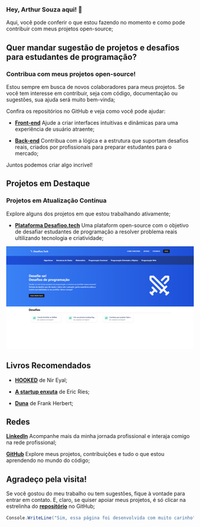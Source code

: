 ### Hey, Arthur Souza aqui! 👋

 Aqui, você pode conferir o que estou fazendo no momento e como pode contribuir com meus projetos open-source;

## Quer mandar sugestão de projetos e desafios para estudantes de programação? 
### Contribua com meus projetos open-source!

Estou sempre em busca de novos colaboradores para meus projetos. Se você tem interesse em contribuir, seja com código, documentação ou sugestões, sua ajuda será muito bem-vinda;

Confira os repositórios no GitHub e veja como você pode ajudar:

- [**Front-end**](https://github.com/ArthurSilv4/front-desafioo.tech) Ajude a criar interfaces intuitivas e dinâmicas para uma experiência de usuário atraente;

- [**Back-end**](https://github.com/ArthurSilv4/api-desafioo.tech) Contribua com a lógica e a estrutura que suportam desafios reais, criados por profissionais para preparar estudantes para o mercado;

Juntos podemos criar algo incrível!



## Projetos em Destaque
### Projetos em Atualização Contínua

Explore alguns dos projetos em que estou trabalhando ativamente;

- [**Plataforma Desafioo.tech**](https://github.com/ArthurSilv4/front-desafioo.tech) Uma plataform open-source com o objetivo de desafiar estudantes de programação a resolver problema reais ultilizando tecnologia e criatividade;

![desafioo.tech](desafioo.tech.png)


## Livros Recomendados

- [**HOOKED**](https://amzn.to/4emDevq) de Nir Eyal;

- [**A startup enxuta**](https://amzn.to/3Zi5evT) de Eric Ries;

- [**Duna**](https://amzn.to/3BEWIy5) de Frank Herbert;




## Redes

[**LinkedIn**](https://www.linkedin.com/in/arthur-souza-dev/) Acompanhe mais da minha jornada profissional e interaja comigo na rede profissional;

[**GitHub**](https://github.com/ArthurSilv4) Explore meus projetos, contribuições e tudo o que estou aprendendo no mundo do código;



## Agradeço pela visita!

Se você gostou do meu trabalho ou tem sugestões, fique à vontade para entrar em contato. E, claro, se quiser apoiar meus projetos, é só clicar na estrelinha do [**repositório**](https://github.com/ArthurSilv4/arthurdesouza.com/tree/master) no GitHub;

```csharp
Console.WriteLine("Sim, essa página foi desenvolvida com muito carinho");
```


